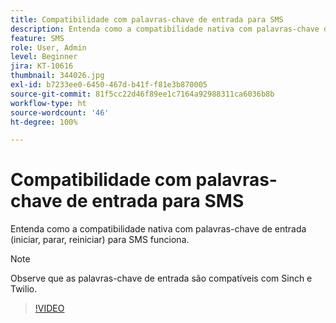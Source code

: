 ```yaml
---
title: Compatibilidade com palavras-chave de entrada para SMS
description: Entenda como a compatibilidade nativa com palavras-chave de entrada (iniciar, parar, reiniciar) para SMS funciona.
feature: SMS
role: User, Admin
level: Beginner
jira: KT-10616
thumbnail: 344026.jpg
exl-id: b7233ee0-6450-467d-b41f-f81e3b870005
source-git-commit: 81f5cc22d46f89ee1c7164a92988311ca6036b8b
workflow-type: ht
source-wordcount: '46'
ht-degree: 100%

---
```


# Compatibilidade com palavras-chave de entrada para SMS

Entenda como a compatibilidade nativa com palavras-chave de entrada (iniciar, parar, reiniciar) para SMS funciona.

>[!NOTE]
>
>Observe que as palavras-chave de entrada são compatíveis com Sinch e Twilio.

>[!VIDEO](https://video.tv.adobe.com/v/344026?quality=12&learn=on)
